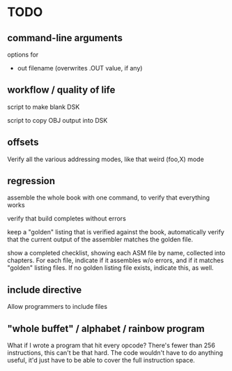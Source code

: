 TODO
====================


command-line arguments
----------------------------------------

options for
 - out filename (overwrites .OUT value, if any)


workflow / quality of life
----------------------------------------
script to make blank DSK

script to copy OBJ output into DSK


offsets
----------------------------------------
Verify all the various addressing modes, like that weird (foo,X) mode



regression
----------------------------------------
assemble the whole book with one command, to verify that everything
works

verify that build completes without errors

keep a "golden" listing that is verified against the book,
automatically verify that the current output of the assembler matches
the golden file.

show a completed checklist, showing each ASM file by name, collected 
into chapters. For each file, indicate if it assembles w/o errors, and
if it matches "golden" listing files. If no golden listing file exists,
indicate this, as well.

include directive
----------------------------------------
Allow programmers to include files

"whole buffet" / alphabet / rainbow program
----------------------------------------
What if I wrote a program that hit every opcode? There's fewer than 256
instructions, this can't be that hard. The code wouldn't have to do 
anything useful, it'd just have to be able to cover the full instruction 
space.

